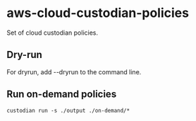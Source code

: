 # aws-cloud-custodian-policies
Set of cloud custodian policies.

## Dry-run
For dryrun, add --dryrun to the command line.

## Run on-demand policies
```
custodian run -s ./output ./on-demand/*
```